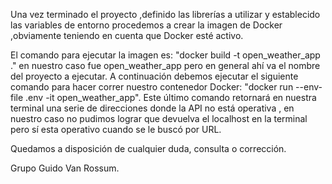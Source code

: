 Una vez terminado el proyecto ,definido las librerías a utilizar y establecido las variables de entorno procedemos a crear la imagen de Docker ,obviamente teniendo en cuenta que Docker esté activo.

El comando para ejecutar la imagen es: "docker build -t open_weather_app ." en nuestro caso fue open_weather_app pero en general ahí va el nombre del proyecto a ejecutar. A continuación debemos ejecutar el siguiente comando para hacer correr nuestro contenedor Docker: "docker run --env-file .env -it open_weather_app". Este último comando retornará en nuestra terminal una serie de direcciones donde la API no está operativa , en nuestro caso no pudimos lograr que devuelva el localhost en la terminal pero sí esta operativo cuando se le buscó por URL.

Quedamos a disposición de cualquier duda, consulta o corrección.

Grupo Guido Van Rossum.
